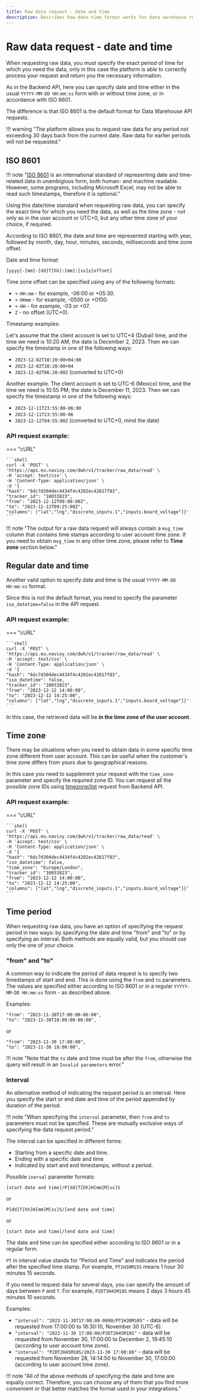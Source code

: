 ```yaml
---
title: Raw data request - date and time
description: Describes how date-time format works for data warehouse requests. 
---
```


# Raw data request - date and time

When requesting raw data, you must specify the exact period of time for which you need the data, only in this case the 
platform is able to correctly process your request and return you the necessary information.

As in the Backend API, here you can specify date and time either in the usual `YYYYY-MM-DD HH:mm:ss` form with or without 
time zone, or in accordance with ISO 8601.

The difference is that ISO 8601 is the default format for Data Warehouse API requests.

!!! warning "The platform allows you to request raw data for any period not exceeding 30 days back from the current date. Raw data for earlier periods will not be requested."

## ISO 8601

!!! note "[ISO 8601](https://www.iso.org/iso-8601-date-and-time-format.html) is an international standard of representing date and time-related data in unambigious form, both human- and machine readable. However, some programs, including Microsoft Excel, may not be able to read such timestamps, therefore it is optional."

Using this date/time standard when requesting raw data, you can specify the exact time for which you need the data, as 
well as the time zone - not only as in the user account or UTC+0, but any other time zone of your choice, if required.

According to ISO 8601, the date and time are represented starting with year, followed by month, day, hour, minutes, 
seconds, milliseconds and time zone offset.

Date and time format:

```
[yyyy]-[mm]-[dd]T[hh]:[mm]:[ss]±[offset]
```

Time zone offset can be specified using any of the following formats:

* `+-HH:mm` - for example, -06:00 or +05:30. 
* `+-HHmm` - for example, -0500 or +0100.
* `+-HH` - for example, -03 or +07.
* `Z` - no offset (UTC+0).

Timestamp examples:

Let's assume that the client account is set to UTC+4 (Dubai) time, and the time we need is 10:20 AM, the date is 
December 2, 2023. Then we can specify the timestamp in one of the following ways:

* `2023-12-02T10:20:00+04:00`
* `2023-12-02T10:20:00+04`
* `2023-12-02T06:20:00Z` (converted to UTC+0)

Another example. The client account is set to UTC-6 (Mexico) time, and the time we need is 10:55 PM, the date is 
December 11, 2023. Then we can specify the timestamp in one of the following ways:

* `2023-12-11T23:55:00-06:00`
* `2023-12-11T23:55:00-06`
* `2023-12-12T04:55:00Z` (converted to UTC+0, mind the date)

### API request example:

=== "cURL"

    ```shell
    curl -X 'POST' \
    'https://api.eu.navixy.com/dwh/v1/tracker/raw_data/read' \
    -H 'accept: text/csv' \
    -H 'Content-Type: application/json' \
    -d '{
    "hash": "6dc7d304dec4434f4c4202ec42817f83",
    "tracker_id": "10033823",
    "from": "2023-12-12T09:00:00Z",
    "to": "2023-12-12T09:25:00Z",
    "columns": ["lat","lng","discrete_inputs.1","inputs.board_voltage"]}'
    ```

!!! note "The output for a raw data request will always contain a `msg_time` column that contains time stamps according to user account time zone. If you need to obtain `msg_time` in any other time zone, please refer to **Time zone** section below."

## Regular date and time

Another valid option to specify date and time is the usual `YYYYY-MM-DD HH:mm:ss` format.

Since this is not the default format, you need to specify the parameter `iso_datetime=false` in the API request.

### API request example:

=== "cURL"

    ```shell
    curl -X 'POST' \
    'https://api.eu.navixy.com/dwh/v1/tracker/raw_data/read' \
    -H 'accept: text/csv' \
    -H 'Content-Type: application/json' \
    -d '{
    "hash": "6dc7d304dec4434f4c4202ec42817f83",
    "iso_datetime": false,
    "tracker_id": "10033823",
    "from": "2023-12-12 14:00:00",
    "to": "2023-12-12 14:25:00",
    "columns": ["lat","lng","discrete_inputs.1","inputs.board_voltage"]}'
    ```

In this case, the retrieved data will be **in the time zone of the user account**.

## Time zone

There may be situations when you need to obtain data in some specific time zone different from user account. This can be
useful when the customer's time zone differs from yours due to geographical reasons.

In this case you need to supplement your request with the `time_zone` parameter and specify the required zone ID. You can 
request all the possible zone IDs using [timezone/list](../../backend-api/resources/commons/timezone.md) request from 
Backend API.

### API request example:

=== "cURL"

    ```shell
    curl -X 'POST' \
    'https://api.eu.navixy.com/dwh/v1/tracker/raw_data/read' \
    -H 'accept: text/csv' \
    -H 'Content-Type: application/json' \
    -d '{
    "hash": "6dc7d304dec4434f4c4202ec42817f83",
    "iso_datetime": false,
    "time_zone": "Europe/London",
    "tracker_id": "10033823",
    "from": "2023-12-12 14:00:00",
    "to": "2023-12-12 14:25:00",
    "columns": ["lat","lng","discrete_inputs.1","inputs.board_voltage"]}'
    ```

## Time period

When requesting raw data, you have an option of specifying the request period in two ways: by specifying the date and 
time "from" and "to" or by specifying an interval. Both methods are equally valid, but you should use only the one of 
your choice.

### "from" and "to"

A common way to indicate the period of data request is to specify two timestamps of start and end. This is done using 
the `from` and `to` parameters. The values are specified either according to ISO 8601 or in a regular 
`YYYYY-MM-DD HH:mm:ss` form - as described above.

Examples: 

```
"from": "2023-11-30T17:00:00-06:00",
"to": "2023-11-30T18:00:00-06:00",
```

or

```
"from": "2023-11-30 17:00:00",
"to": "2023-11-30 18:00:00",
```

!!! note "Note that the `to` date and time must be after the `from`, otherwise the query will result in an `Invalid parameters` error."

### Interval

An alternative method of indicating the request period is an interval. Here you specify the start or end date and time 
of the period appended by duration of the period. 

!!! note "When specifying the `interval` parameter, then `from` and `to` parameters must not be specified. These are mutually exclusive ways of specifying the data request period."

The interval can be specified in different forms:

* Starting from a specific date and time. 
* Ending with a specific date and time 
* Indicated by start and end timestamps, without a period.

Possible `inerval` parameter formats:

```
[start date and time]/P[dd]T[hh]H[mm]M[ss]S
```

or 

```
P[dd]T[hh]H[mm]M[ss]S/[end date and time]
```

or

```
[start date and time]/[end date and time]
```

The date and time can be specified either according to ISO 8601 or in a regular form.

`PT` in interval value stands for “Period and Time” and indicates the period after the specified time stamp. 
For example, `PT1H30M15S` means 1 hour 30 minutes 15 seconds.

If you need to request data for several days, you can specify the amount of days between `P` and `T`. 
For example, `P2DT3H45M10S` means 2 days 3 hours 45 minutes 10 seconds.

Examples:

* `"interval": "2023-11-30T17:00:00-0600/PT1H30M10S"` - data will be requested from 17:00:00 to 18:30:10, November 30 (UTC-6).
* `"interval": "2023-11-30 17:00:00/P2DT2H45M10S"` - data will be requested from November 30, 17:00:00 to December 2, 19:45:10 (according to user account time zone).
* `"interval": "P2DT2H45M10S/2023-11-30 17:00:00"` - data will be requested from November 28, 14:14:50 to November 30, 17:00:00 (according to user account time zone).

!!! note "All of the above methods of specifying the date and time are equally correct. Therefore, you can choose any of them that you find more convenient or that better matches the format used in your integrations."
